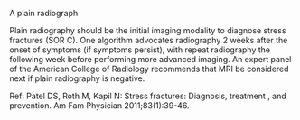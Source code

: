 A plain radiograph

Plain radiography should be the initial imaging modality to diagnose stress fractures (SOR C). One algorithm advocates radiography 2 weeks after the onset of symptoms (if symptoms persist), with repeat radiography the following week before performing more advanced imaging. An expert panel of the American College of Radiology recommends that MRI be considered next if plain radiography is negative.

Ref:  Patel DS, Roth M, Kapil N: Stress fractures: Diagnosis, treatment , and prevention. Am Fam Physician 2011;83(1):39-46.